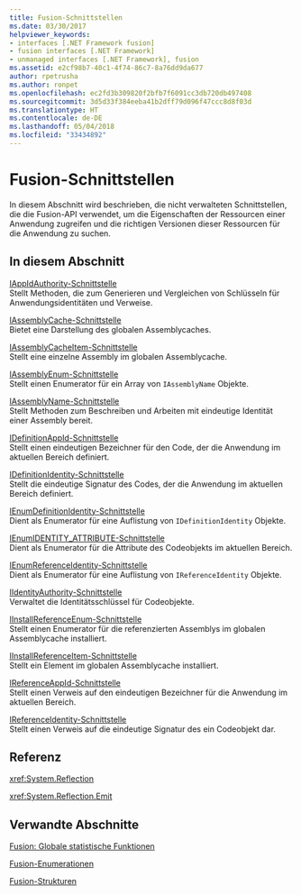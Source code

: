 ```yaml
---
title: Fusion-Schnittstellen
ms.date: 03/30/2017
helpviewer_keywords:
- interfaces [.NET Framework fusion]
- fusion interfaces [.NET Framework]
- unmanaged interfaces [.NET Framework], fusion
ms.assetid: e2cf98b7-40c1-4f74-86c7-8a76dd9da677
author: rpetrusha
ms.author: ronpet
ms.openlocfilehash: ec2fd3b309820f2bfb7f6091cc3db720db497408
ms.sourcegitcommit: 3d5d33f384eeba41b2dff79d096f47ccc8d8f03d
ms.translationtype: HT
ms.contentlocale: de-DE
ms.lasthandoff: 05/04/2018
ms.locfileid: "33434892"
---
```

# <a name="fusion-interfaces"></a>Fusion-Schnittstellen
In diesem Abschnitt wird beschrieben, die nicht verwalteten Schnittstellen, die die Fusion-API verwendet, um die Eigenschaften der Ressourcen einer Anwendung zugreifen und die richtigen Versionen dieser Ressourcen für die Anwendung zu suchen.  
  
## <a name="in-this-section"></a>In diesem Abschnitt  
 [IAppIdAuthority-Schnittstelle](../../../../docs/framework/unmanaged-api/fusion/iappidauthority-interface.md)  
 Stellt Methoden, die zum Generieren und Vergleichen von Schlüsseln für Anwendungsidentitäten und Verweise.  
  
 [IAssemblyCache-Schnittstelle](../../../../docs/framework/unmanaged-api/fusion/iassemblycache-interface.md)  
 Bietet eine Darstellung des globalen Assemblycaches.  
  
 [IAssemblyCacheItem-Schnittstelle](../../../../docs/framework/unmanaged-api/fusion/iassemblycacheitem-interface.md)  
 Stellt eine einzelne Assembly im globalen Assemblycache.  
  
 [IAssemblyEnum-Schnittstelle](../../../../docs/framework/unmanaged-api/fusion/iassemblyenum-interface.md)  
 Stellt einen Enumerator für ein Array von `IAssemblyName` Objekte.  
  
 [IAssemblyName-Schnittstelle](../../../../docs/framework/unmanaged-api/fusion/iassemblyname-interface.md)  
 Stellt Methoden zum Beschreiben und Arbeiten mit eindeutige Identität einer Assembly bereit.  
  
 [IDefinitionAppId-Schnittstelle](../../../../docs/framework/unmanaged-api/fusion/idefinitionappid-interface.md)  
 Stellt einen eindeutigen Bezeichner für den Code, der die Anwendung im aktuellen Bereich definiert.  
  
 [IDefinitionIdentity-Schnittstelle](../../../../docs/framework/unmanaged-api/fusion/idefinitionidentity-interface.md)  
 Stellt die eindeutige Signatur des Codes, der die Anwendung im aktuellen Bereich definiert.  
  
 [IEnumDefinitionIdentity-Schnittstelle](../../../../docs/framework/unmanaged-api/fusion/ienumdefinitionidentity-interface.md)  
 Dient als Enumerator für eine Auflistung von `IDefinitionIdentity` Objekte.  
  
 [IEnumIDENTITY_ATTRIBUTE-Schnittstelle](../../../../docs/framework/unmanaged-api/fusion/ienumidentity-attribute-interface.md)  
 Dient als Enumerator für die Attribute des Codeobjekts im aktuellen Bereich.  
  
 [IEnumReferenceIdentity-Schnittstelle](../../../../docs/framework/unmanaged-api/fusion/ienumreferenceidentity-interface.md)  
 Dient als Enumerator für eine Auflistung von `IReferenceIdentity` Objekte.  
  
 [IIdentityAuthority-Schnittstelle](../../../../docs/framework/unmanaged-api/fusion/iidentityauthority-interface.md)  
 Verwaltet die Identitätsschlüssel für Codeobjekte.  
  
 [IInstallReferenceEnum-Schnittstelle](../../../../docs/framework/unmanaged-api/fusion/iinstallreferenceenum-interface.md)  
 Stellt einen Enumerator für die referenzierten Assemblys im globalen Assemblycache installiert.  
  
 [IInstallReferenceItem-Schnittstelle](../../../../docs/framework/unmanaged-api/fusion/iinstallreferenceitem-interface.md)  
 Stellt ein Element im globalen Assemblycache installiert.  
  
 [IReferenceAppId-Schnittstelle](../../../../docs/framework/unmanaged-api/fusion/ireferenceappid-interface.md)  
 Stellt einen Verweis auf den eindeutigen Bezeichner für die Anwendung im aktuellen Bereich.  
  
 [IReferenceIdentity-Schnittstelle](../../../../docs/framework/unmanaged-api/fusion/ireferenceidentity-interface.md)  
 Stellt einen Verweis auf die eindeutige Signatur des ein Codeobjekt dar.  
  
## <a name="reference"></a>Referenz  
 <xref:System.Reflection>  
  
 <xref:System.Reflection.Emit>  
  
## <a name="related-sections"></a>Verwandte Abschnitte  
 [Fusion: Globale statistische Funktionen](../../../../docs/framework/unmanaged-api/fusion/fusion-global-static-functions.md)  
  
 [Fusion-Enumerationen](../../../../docs/framework/unmanaged-api/fusion/fusion-enumerations.md)  
  
 [Fusion-Strukturen](../../../../docs/framework/unmanaged-api/fusion/fusion-structures.md)
